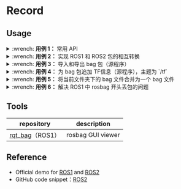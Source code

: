 # Record

## Usage

<details>
    <summary>:wrench: <b>用例 1：</b>
        常用 API
    </summary>

```bash
# >>> 回放 >>>
(ROS) $ rosbag play <包名>
(ROS 2) $ ros2 bag play <包目录>

# >>> 只发布特定主题的消息 >>
(ROS) $ rosbag play school.bag --topics /rslidar_points

# >>> 主题重映射 >>>
(ROS) $ rosbag play school.bag /rslidar_points:=/velodyne_points
(ROS 2) $ ros2 bag play school --remap /rslidar_points:=/velodyne_points

# 只发布特定主题的消息 + 主题重映射 
(ROS) $ rosbag play school.bag --topics /rslidar_points /rslidar_points:=/velodyne_points
(ROS) $ rosbag play flash_light.bag --topics /camera_1/image_raw /imu/data /camera_1/image_raw:=/rgb/image

# >>> 指定位置播放 >>>
(ROS) $ rosbag play <包名> -s 50
(ROS 2) $ ros2 bag play <包名> --start-offset 100

# >>> 录制 >>>
(ROS) $ rosbag record <主题名>
# ROS2 导出的是一个文件夹
(ROS 2) $ ros2 bag record -a

# >>> 裁剪 >>>
# 这种时刻指的是 ROS 时间戳，类似 1576119471.511449 
(ROS) $ rosbag filter <输入包名> <输出包名> "t.to_sec() < 某个时刻 and t.to_sec() > 某个时刻"

# >>> 压缩和解压 >>>
(ROS) $ rosbag compress/decompress <待压缩的包名>

# >>> 只播放特定一段时间的数据 >>>
(ROS) $ rosbag play -u <秒>

# >>> 等待所有主题都有订阅器订阅器时才发布数据 >>>
(ROS) $ rosbag play <包名> --wait-for-subscribers
```

</details>

<details>
    <summary>:wrench: <b>用例 2：</b>
        实现 ROS1 和 ROS2 包的相互转换
    </summary>
Python 版本需 3.8+

1）方案 1：基于 `ros_bridge` ，通过回放 `ROS2` 包，录制 `ROS1` 包 \
2）方案 2：使用 [rosbags](https://gitlab.com/ternaris/rosbags) 提供的 API

```bash
$ pip3 install rosbags

# ROS1 包转换为 ROS2 包
$ rosbags-convert <ROS1包名> --dst <ROS2导出路径>
$ rosbags-convert <ROS2包名> --dst <ROS1导出路径>
```

> [!note]
>
> 暂不支持`ROS2`自定义消息类型->`ROS1`自定义消息类型的转换

</details>

<details>
    <summary>:wrench: <b>用例 3：</b>
        导入和导出 bag 包（源程序）
    </summary>

> [!attention]
>
> 注意 `read_message` 读取的时间戳是 `rosbag` 获取信息时候的时间戳，而不是传感器发布数据时的时间戳

```python
import rosbag
from tqdm import tqdm


class BagReader:
    def __init__(self):
        pass

    def run(self):
        intput_file = "包名"
        output_file = "包名"
        input_bag = rosbag.Bag(intput_file, 'r')
        output_bag = rosbag.Bag(output_file, 'w')

        for topic, msg, t in tqdm(input_bag.read_messages(), total=input_bag.get_message_count()):
            output_bag.write("主题名", "主题数据", t)

        input_bag.close()
        output_bag.close()


if __name__ == '__main__':
    bag_reader = BagReader()
    bag_reader.run()
```

</details>

<details>
    <summary>:wrench: <b>用例 4：</b>
        为 bag 包追加 TF信息（源程序），主题为 `/tf`
    </summary>

```python
from tf2_msgs.msg import TFMessage


def set_transform(header, frame_id, child_frame_id, x, y, z, q):
    gnss_transform = TransformStamped()
    gnss_transform.header.stamp = header.stamp
    gnss_transform.header.frame_id = frame_id
    gnss_transform.child_frame_id = child_frame_id
    gnss_transform.transform.translation.x = x
    gnss_transform.transform.translation.y = y
    gnss_transform.transform.translation.z = z
    gnss_transform.transform.rotation.x = q[0]
    gnss_transform.transform.rotation.y = q[1]
    gnss_transform.transform.rotation.z = q[2]
    gnss_transform.transform.rotation.w = q[3]
    return gnss_transform


tf_msg = TFMessage()
neu_to_imu = set_transform(msg.header, "map", "imu", local_x, local_y, 0, q)
tf_msg.transforms.append(neu_to_imu)

output_bag.write("/tf", tf_msg, msg.header.stamp)
```

</details>

<details>
    <summary>:wrench: <b>用例 5：</b>
        将当前文件夹下的 bag 文件合并为一个 bag 文件
    </summary>

```bash
$ pip3 install rosbag-merge
# 合并当前目录下的 bag 文件
$ rosbag-merge --write_bag --outbag_name <包名>
```

</details>

<details>
    <summary>:wrench: <b>用例 6：</b>
        解决 ROS1 中 rosbag 开头丢包的问题
    </summary>

[由于播包开始时订阅器和发布器尚未构成通路，则 rosbag 发的数据或会丢失](https://robotics.stackexchange.com/questions/83136/data-loss-between-publisher-and-subscriber)

可以在 rosbag play 时使用 `--wait-for-subscribers` 选项，等订阅器和发布器通路搭好了才发布数据（关于“通路具体指什么”，暂未知）

</details>

## Tools

|                  repository                  |    description    |
|:--------------------------------------------:|:-----------------:|
| [rqt_bag](http://wiki.ros.org/rqt_bag)（ROS1） | rosbag GUI viewer |

## Reference

- Official demo for [ROS1](http://wiki.ros.org/rosbag/Cookbook) and [ROS2](https://github.com/ros2/rosbag2/tree/rolling/rosbag2_py/test)
- GitHub code snippet：[ROS2](https://github.com/ros2/rosbag2/tree/rolling/rosbag2_py/test)